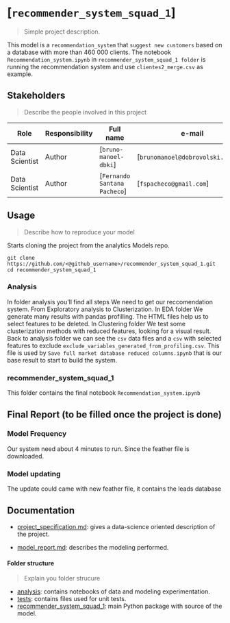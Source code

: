 # [`recommender_system_squad_1`]
> Simple project description.

This model is a `recommendation_system` that `suggest new customers` based on a database with more than 460 000 clients. The notebook `Recommendation_system.ipynb`  in `recommender_system_squad_1 folder` is running the recommendation system and use `clientes2_merge.csv` as example.

## Stakeholders
> Describe the people involved in this project

| Role                 | Responsibility         | Full name                | e-mail       |
| -----                | ----------------       | -----------              | ---------    |
| Data Scientist       | Author                 | [`bruno-manoel-dbki`]            | [`brunomanoel@dobrovolski.com.br`] |
| Data Scientist       | Author              | [`Fernando Santana Pacheco`] | [`fspacheco@gmail.com`]   |

## Usage
> Describe how to reproduce your model

Starts cloning the project from the analytics Models repo.
```
git clone https://github.com/<@github_username>/recommender_system_squad_1.git
cd recommender_system_squad_1
```

### Analysis
In folder analysis you'll find all steps We need to get our reccomendation system. From Exploratory analysis to Clusterization. 
In EDA folder We generate many results with pandas profilling. The HTML files help us to select features to be deleted. 
In Clustering folder We test some clusterization methods with reduced features, looking for a visual result.
Back to analysis folder we can see the `csv` data files and  a `csv` with selected features to exclude `exclude_variables_generated_from_profiling.csv`. This file is used by `Save full market database reduced columns.ipynb` that is our base result to start to build the system.

### recommender_system_squad_1

This folder contains the final notebook 
`Recommendation_system.ipynb`

## Final Report (to be filled once the project is done)

### Model Frequency

Our system need about 4 minutes to run. Since the feather file is downloaded.

### Model updating

The update could came with new feather file, it contains the leads database


## Documentation

* [project_specification.md](./docs/project_specification.md): gives a data-science oriented description of the project.

* [model_report.md](./docs/model_report.md): describes the modeling performed.


#### Folder structure
>Explain you folder strucure

* [analysis](./analysis/): contains notebooks of data and modeling experimentation.
* [tests](./tests/): contains files used for unit tests.
* [recommender_system_squad_1](./recommender_system_squad_1/): main Python package with source of the model.
